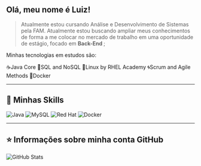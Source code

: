 ##  Olá, meu nome é <strong>Luiz!</strong>

>Atualmente estou cursando Análise e Desenvolvimento de Sistemas pela FAM. Atualmente estou buscando ampliar meus conhecimentos de forma a me colocar no mercado de trabalho em uma oportunidade de estágio, focado em <strong> Back-End </strong>;

Minhas tecnologias em estudos são:

☕Java Core
🐬SQL and NoSQL
🐧Linux by RHEL Academy
🌀Scrum and Agile Methods 
🐋Docker

----

## 🚀 Minhas Skills

![Java](https://img.shields.io/badge/java-%23ED8B00.svg?style=for-the-badge&logo=openjdk&logoColor=white)
![MySQL](https://img.shields.io/badge/mysql-%2300f.svg?style=for-the-badge&logo=mysql&logoColor=white)
![Red Hat](https://img.shields.io/badge/Red%20Hat-EE0000?style=for-the-badge&logo=redhat&logoColor=white)
![Docker](https://img.shields.io/badge/docker-%230db7ed.svg?style=for-the-badge&logo=docker&logoColor=white)


---

## ⭐ Informações sobre minha conta GitHub
![GitHub Stats](https://github-readme-stats.vercel.app/api?username=luizgpolido&show_icons=true)
